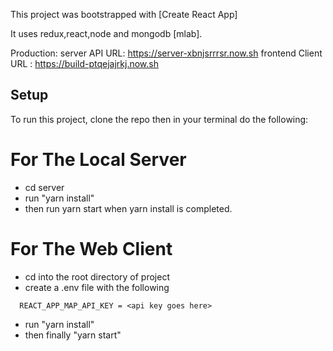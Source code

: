 This project was bootstrapped with [Create React App]

It uses redux,react,node and mongodb [mlab].

Production:
server API URL: https://server-xbnjsrrrsr.now.sh
frontend Client URL : https://build-ptqejajrkj.now.sh

## Setup

To run this project, clone the repo then in your terminal do the following:
  
 # For The Local Server
- cd server
- run "yarn install"
- then run yarn start when yarn install is completed.


# For The Web Client
- cd into the root directory of project
- create a .env file with the following

```
  REACT_APP_MAP_API_KEY = <api key goes here>
```
- run "yarn install"
- then finally "yarn start"
